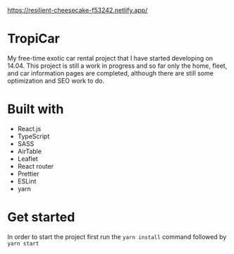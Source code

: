 https://resilient-cheesecake-f53242.netlify.app/

# TropiCar

My free-time exotic car rental project that I have started developing on 14.04. This project is still a work in progress and so far only the home, fleet, and car information pages are completed, although there are still some optimization and SEO work to do. 



# Built with
<ul>
<li>React.js</li>
<li>TypeScript</li>
<li>SASS</li>
<li>AirTable</li>
<li>Leaflet</li>
<li>React router</li>
<li>Prettier</li>
<li>ESLint</li>
<li>yarn</li>
</ul>


# Get started
In order to start the project first run the <code>yarn install</code> command followed by <code>yarn start</code>
